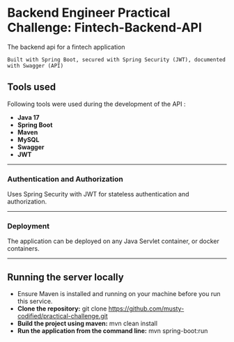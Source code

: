 #  Backend Engineer Practical Challenge: Fintech-Backend-API
The backend api for a fintech application


`Built with Spring Boot, secured with Spring Security (JWT), documented with Swagger (API)`

## Tools used ##
Following tools were used during the development of the API :
- **Java 17**
- **Spring Boot**
- **Maven**
- **MySQL**
- **Swagger** 
- **JWT**

---


### Authentication and Authorization
Uses Spring Security with JWT for stateless authentication and authorization.

---


### Deployment
The application can be deployed on any Java Servlet container, or docker containers.

---

## Running the server locally ##
*  Ensure Maven is installed and running on your machine before you run this service.
* **Clone the repository:** git clone https://github.com/musty-codified/practical-challenge.git
* **Build the project using maven:** mvn clean install
* **Run the application from the command line:** mvn spring-boot:run
















